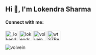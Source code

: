 <h2 align="left">Hi 👋, I'm Lokendra Sharma</h2>
<h4 align="left">Connect with me:</h4>
<p align="left">
<a href="https://twitter.com/_lokendrasharma" target="blank"><img align="center" src="https://raw.githubusercontent.com/rahuldkjain/github-profile-readme-generator/master/src/images/icons/Social/twitter.svg" alt="_lokendrasharma" height="30" width="40" /></a>
<a href="https://linkedin.com/in/lokendraforever" target="blank"><img align="center" src="https://raw.githubusercontent.com/rahuldkjain/github-profile-readme-generator/master/src/images/icons/Social/linked-in-alt.svg" alt="lokendraforever" height="30" width="40" /></a>
<a href="https://www.codechef.com/users/volvein" target="blank"><img align="center" src="https://cdn.jsdelivr.net/npm/simple-icons@3.1.0/icons/codechef.svg" alt="volvein" height="30" width="40" /></a>
<a href="https://discord.gg/wtSZBe9J" target="blank"><img align="center" src="https://raw.githubusercontent.com/rahuldkjain/github-profile-readme-generator/master/src/images/icons/Social/discord.svg" alt="wtSZBe9J" height="30" width="40" /></a>
</p>
<p align="left"> <img src="https://komarev.com/ghpvc/?username=volvein&label=Profile%20views&color=0e75b6&style=flat" alt="volvein" /> </p>

